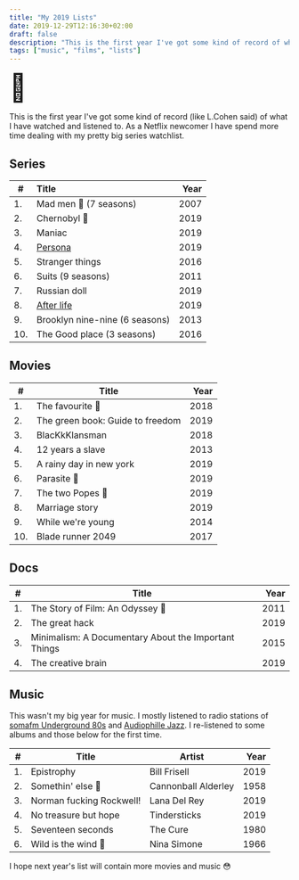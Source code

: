 ```yaml
---
title: "My 2019 Lists"
date: 2019-12-29T12:16:30+02:00
draft: false
description: "This is the first year I've got some kind of record of what I have watched and listened to."
tags: ["music", "films", "lists"]
---
```


<font size="7">🎥</font>

This is the first year I've got some kind of record (like L.Cohen said) of what I have watched and listened to. As a Netflix newcomer I have spend more time dealing with my pretty big series watchlist.


## Series
|# |Title|Year|
|----|:------|------:|
|1.|Mad men 🥇 (7 seasons)|2007|
|2.|Chernobyl 🥇|2019|
|3.|Maniac|2019|
|4.|[Persona](https://www.imdb.com/title/tt10027990/)|2019|
|5.|Stranger things|2016|
|6.|Suits (9 seasons)|2011|
|7.|Russian doll|2019|
|8.|[After life](https://www.imdb.com/title/tt8398600/)|2019|
|9.|Brooklyn nine-nine (6 seasons)|2013|
|10.|The Good place (3 seasons)|2016|


## Movies
|# |Title|Year|
|---|----|----:|
|1.|The favourite 🥇|2018|
|2.|The green book: Guide to freedom|2019|
|3.|BlacKkKlansman|2018|
|4.|12 years a slave|2013|
|5.|A rainy day in new york|2019|
|6.|Parasite 🥇|2019|
|7.|The two Popes 🥇|2019|
|8.|Marriage story|2019|
|9.|While we're young|2014|
|10.|Blade runner 2049|2017|


## Docs
|# |Title|Year|
|---|----|----:|
|1.|The Story of Film: An Odyssey 🥇|2011|
|2.|The great hack|2019|
|3.|Minimalism: A Documentary About the Important Things|2015|
|4.|The creative brain|2019|


## Music


This wasn't my big year for music. I mostly listened to radio stations of [somafm Underground 80s](http://ice2.somafm.com/u80s-128-mp3) and [Audiophille Jazz](http://94.23.201.38:2199/tunein/jazz.pls). I re-listened to some albums and those below for the first time.



|# |Title|Artist|Year|
|---- |---- |---- |---: |
|1.|Epistrophy|Bill Frisell|2019|
|2.|Somethin' else 🥇|Cannonball Alderley|1958|
|3.|Norman fucking Rockwell!|Lana Del Rey|2019|
|4.|No treasure but hope|Tindersticks|2019|
|5.|Seventeen seconds|The Cure|1980|
|6.|Wild is the wind 🥇|Nina Simone|1966|


I hope next year's list will contain more movies and music 😳


